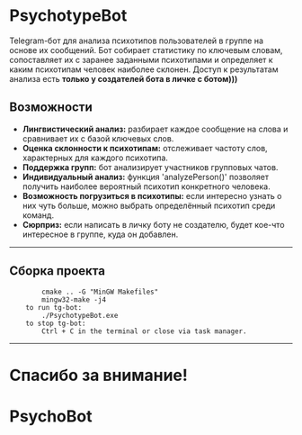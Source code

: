 # PsychotypeBot

Telegram-бот для анализа психотипов пользователей в группе на основе их сообщений.
Бот собирает статистику по ключевым словам, сопоставляет их с заранее заданными психотипами и определяет к каким психотипам человек наиболее склонен. Доступ к результатам анализа есть **только у создателей бота в личке с ботом)))**

## Возможности

- **Лингвистический анализ:** разбирает каждое сообщение на слова и сравнивает их с базой ключевых слов.
- **Оценка склонности к психотипам:** отслеживает частоту слов, характерных для каждого психотипа.
- **Поддержка групп:** бот анализирует участников групповых чатов.
- **Индивидуальный анализ:** функция 'analyzePerson()' позволяет получить наиболее вероятный психотип конкретного человека.
- **Возможность погрузиться в психотипы:** если интересно узнать о них чуть больше, можно выбрать определённый психотип среди команд.
- **Сюрприз:** если написать в личку боту не создателю, будет кое-что интересное в группе, куда он добавлен.

---

## Сборка проекта

```to build tg-bot: (in 'build' folder)
        cmake .. -G "MinGW Makefiles"
        mingw32-make -j4
    to run tg-bot: 
        ./PsychotypeBot.exe
    to stop tg-bot:
        Ctrl + C in the terminal or close via task manager.

````
---
# Спасибо за внимание!
# PsychoBot
